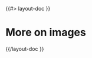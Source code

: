 <!-- 
 * @name            More...
 * @namespace       doc.images
 * @type            Markdown
 * @platform        md
 * @status          stable
 * @menu            Documentation / Images           /doc/images/more
 *
 * @since           2.0.0
 * @author    Olivier Bossel <olivier.bossel@gmail.com> (https://olivierbossel.com)
-->

{{#> layout-doc }}

# More on images

{{/layout-doc }}